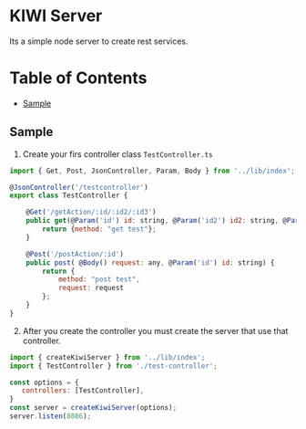 # KIWI Server
Its a simple node server to create rest services.

# Table of Contents
* [Sample](#sample)
  
## Sample
1. Create your firs controller class `TestController.ts`
 ```javascript
 import { Get, Post, JsonController, Param, Body } from '../lib/index';

 @JsonController('/testcontroller')
 export class TestController {

     @Get('/getAction/:id/:id2/:id3')
     public get(@Param('id') id: string, @Param('id2') id2: string, @Param('id3') id3: string) {
         return {method: "get test"};
     }

     @Post('/postAction/:id')
     public post( @Body() request: any, @Param('id') id: string) {
         return {
             method: "post test",
             request: request
         };
     }
 }
 ```
 
 2. After you create the controller you must create the server that use that controller.
 ```javascript
 import { createKiwiServer } from '../lib/index';
import { TestController } from './test-controller';

const options = {
    controllers: [TestController],
}
const server = createKiwiServer(options);
server.listen(8086);
```
 
  
